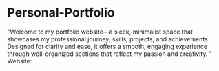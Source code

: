 # Personal-Portfolio

"Welcome to my portfolio website—a sleek, minimalist space that showcases my professional journey, skills, projects, and achievements. Designed for clarity and ease, it offers a smooth, engaging experience through well-organized sections that reflect my passion and creativity.
" Website:
